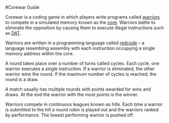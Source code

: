 #Corewar Guide

Corewar is a coding game in which players write programs called [warriors](warriors) to compete in a simulated memory known as the [core](core).  Warriors battle to eliminate the opposition by causing them to execute illegal instructions such as [DAT](../redcode/opcodes#dat_data).

Warriors are written in a programming language called [redcode](../redcode/) – a language resembling assembly with each instruction occupying a single memory address within the core.

A round takes place over a number of turns called cycles.  Each cycle, one warrior executes a single instruction.  If a warrior is eliminated, the other warrior wins the round.  If the maximum number of cycles is reached, the round is a draw.

A match usually has multiple rounds with points awarded for wins and draws.  At the end the warrior with the most points is the winner.

Warriors compete in continuous leagues known as hills.  Each time a warrior is submitted to the hill a round robin is played out and the warriors ranked by performance.  The lowest performing warrior is pushed off.
